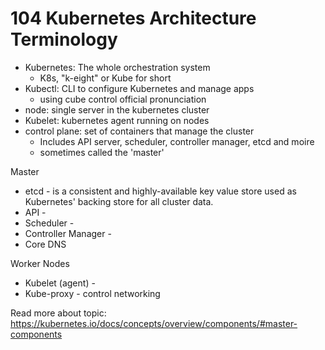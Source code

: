 # 104 Kubernetes Architecture Terminology

- Kubernetes: The whole orchestration system
    - K8s, "k-eight" or Kube for short
- Kubectl: CLI to configure Kubernetes and manage apps
    - using cube control official pronunciation
- node: single server in the kubernetes cluster
- Kubelet: kubernetes agent running on nodes
- control plane: set of containers that manage the cluster
    - Includes API server, scheduler, controller manager, etcd and moire
    - sometimes called the 'master'

Master
- etcd - is a consistent and highly-available key value store used as Kubernetes' backing store for all cluster data.
- API - 
- Scheduler - 
- Controller Manager - 
- Core DNS


Worker Nodes
- Kubelet (agent) - 
- Kube-proxy - control networking

Read more about topic: https://kubernetes.io/docs/concepts/overview/components/#master-components